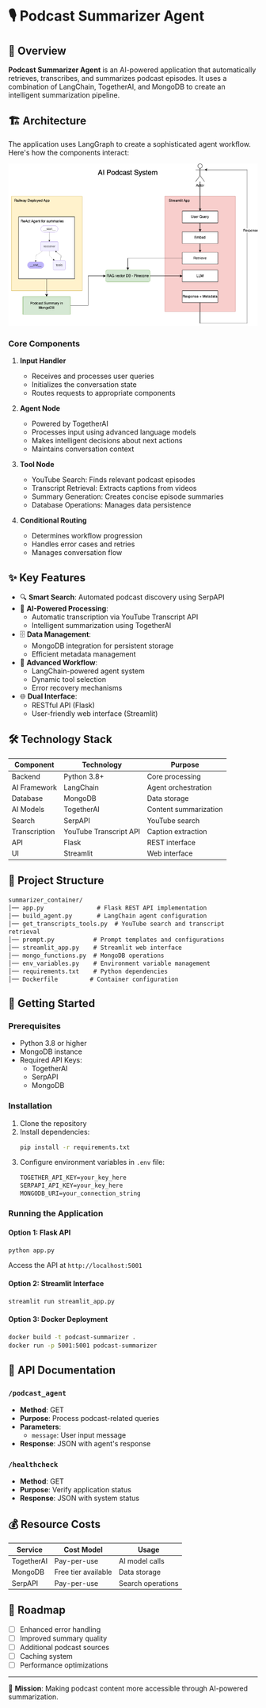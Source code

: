 # 🎙️ Podcast Summarizer Agent

## 🚀 Overview
**Podcast Summarizer Agent** is an AI-powered application that automatically retrieves, transcribes, and summarizes podcast episodes. It uses a combination of LangChain, TogetherAI, and MongoDB to create an intelligent summarization pipeline.

## 🏗️ Architecture
The application uses LangGraph to create a sophisticated agent workflow. Here's how the components interact:

![Agent Workflow](Podcast%20Agent.drawio.png)

### Core Components
1. **Input Handler**
   - Receives and processes user queries
   - Initializes the conversation state
   - Routes requests to appropriate components

2. **Agent Node**
   - Powered by TogetherAI
   - Processes input using advanced language models
   - Makes intelligent decisions about next actions
   - Maintains conversation context

3. **Tool Node**
   - YouTube Search: Finds relevant podcast episodes
   - Transcript Retrieval: Extracts captions from videos
   - Summary Generation: Creates concise episode summaries
   - Database Operations: Manages data persistence

4. **Conditional Routing**
   - Determines workflow progression
   - Handles error cases and retries
   - Manages conversation flow

## ✨ Key Features
- 🔍 **Smart Search**: Automated podcast discovery using SerpAPI
- 📝 **AI-Powered Processing**: 
  - Automatic transcription via YouTube Transcript API
  - Intelligent summarization using TogetherAI
- 🗄️ **Data Management**: 
  - MongoDB integration for persistent storage
  - Efficient metadata management
- 🤖 **Advanced Workflow**: 
  - LangChain-powered agent system
  - Dynamic tool selection
  - Error recovery mechanisms
- 🌐 **Dual Interface**: 
  - RESTful API (Flask)
  - User-friendly web interface (Streamlit)

## 🛠️ Technology Stack
| Component | Technology | Purpose |
|-----------|------------|----------|
| Backend | Python 3.8+ | Core processing |
| AI Framework | LangChain | Agent orchestration |
| Database | MongoDB | Data storage |
| AI Models | TogetherAI | Content summarization |
| Search | SerpAPI | YouTube search |
| Transcription | YouTube Transcript API | Caption extraction |
| API | Flask | REST interface |
| UI | Streamlit | Web interface |

## 📂 Project Structure
```
summarizer_container/
│── app.py               # Flask REST API implementation
│── build_agent.py       # LangChain agent configuration
│── get_transcripts_tools.py  # YouTube search and transcript retrieval
│── prompt.py           # Prompt templates and configurations
│── streamlit_app.py    # Streamlit web interface
│── mongo_functions.py  # MongoDB operations
│── env_variables.py    # Environment variable management
│── requirements.txt    # Python dependencies
│── Dockerfile         # Container configuration
```

## 🚀 Getting Started

### Prerequisites
- Python 3.8 or higher
- MongoDB instance
- Required API Keys:
  - TogetherAI
  - SerpAPI
  - MongoDB

### Installation
1. Clone the repository
2. Install dependencies:
   ```bash
   pip install -r requirements.txt
   ```
3. Configure environment variables in `.env` file:
   ```
   TOGETHER_API_KEY=your_key_here
   SERPAPI_API_KEY=your_key_here
   MONGODB_URI=your_connection_string
   ```

### Running the Application

#### Option 1: Flask API
```bash
python app.py
```
Access the API at `http://localhost:5001`

#### Option 2: Streamlit Interface
```bash
streamlit run streamlit_app.py
```

#### Option 3: Docker Deployment
```bash
docker build -t podcast-summarizer .
docker run -p 5001:5001 podcast-summarizer
```

## 🔗 API Documentation

### `/podcast_agent`
- **Method**: GET
- **Purpose**: Process podcast-related queries
- **Parameters**: 
  - `message`: User input message
- **Response**: JSON with agent's response

### `/healthcheck`
- **Method**: GET
- **Purpose**: Verify application status
- **Response**: JSON with system status

## 💰 Resource Costs
| Service | Cost Model | Usage |
|---------|------------|--------|
| TogetherAI | Pay-per-use | AI model calls |
| MongoDB | Free tier available | Data storage |
| SerpAPI | Pay-per-use | Search operations |

## 🔮 Roadmap
- [ ] Enhanced error handling
- [ ] Improved summary quality
- [ ] Additional podcast sources
- [ ] Caching system
- [ ] Performance optimizations

---
🎯 **Mission**: Making podcast content more accessible through AI-powered summarization.
